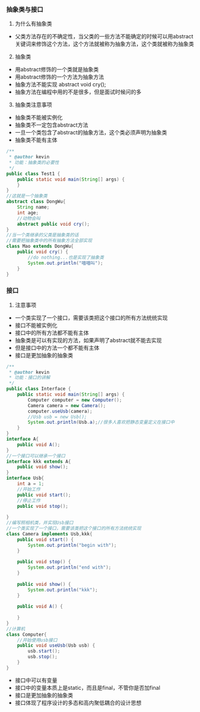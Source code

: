 ### 抽象类与接口
1. 为什么有抽象类
- 父类方法存在的不确定性，当父类的一些方法不能确定的时候可以用abstract关键词来修饰这个方法，这个方法就被称为抽象方法，这个类就被称为抽象类
2. 抽象类
- 用abstract修饰的一个类就是抽象类
- 用abstract修饰的一个方法为抽象方法
- 抽象方法不能实现 abstract void cry();
- 抽象方法在编程中用的不是很多，但是面试时候问的多
3. 抽象类注意事项
- 抽象类不能被实例化
- 抽象类不一定包含abstract方法
- 一旦一个类包含了abstract的抽象方法，这个类必须声明为抽象类
- 抽象类不能有主体

```java
/**
 * @author kevin
 * 功能：抽象类的必要性
 */
public class Test1 {
    public static void main(String[] args) {
    }
}
//这就是一个抽象类
abstract class DongWu{
    String name;
    int age;
    //动物会叫
    abstract public void cry();
}
//当一个类继承的父类是抽象类的话
//需要把抽象类中的所有抽象方法全部实现
class Mao extends DongWu{
    public void cry() {
        //do nothing...也是实现了抽象类
        System.out.println("喵喵叫");
    }
}
```

### 接口  
1. 注意事项
- 一个类实现了一个接口，需要该类把这个接口的所有方法统统实现
- 接口不能被实例化
- 接口中的所有方法都不能有主体
- 抽象类是可以有实现的方法，如果声明了abstract就不能去实现 
- 但是接口中的方法一个都不能有主体
- 接口是更加抽象的抽象类
```java
/**
 * @author kevin
 * 功能：接口的讲解
 */
public class Interface {
	public static void main(String[] args) {
		Computer computer = new Computer();
		Camera camera = new Camera();
		computer.useUsb(camera);
		//Usb usb = new Usb();
		System.out.println(Usb.a);//很多人喜欢把静态变量定义在接口中
	}
}
interface A{
	public void A();
}
//一个接口可以继承一个接口
interface kkk extends A{
	public void show();
}
interface Usb{
	int a = 1;
	//开始工作
	public void start();
	//停止工作
	public void stop();
	
}
//编写照相机类，并实现Usb接口
//一个类实现了一个接口，需要该类把这个接口的所有方法统统实现
class Camera implements Usb,kkk{
	public void start() {
		System.out.println("begin with");
	}
	
	public void stop() {
		System.out.println("end with");
	}
	
	public void show() {
		System.out.println("kkk");
	}
	
	public void A() {
		
	}
}
//计算机
class Computer{
	//开始使用usb接口
	public void useUsb(Usb usb) {
		usb.start();
		usb.stop();
	}
}

```
- 接口中可以有变量
- 接口中的变量本质上是static，而且是final，不管你是否加final
- 接口是更加抽象的抽象类
- 接口体现了程序设计的多态和高内聚低耦合的设计思想






